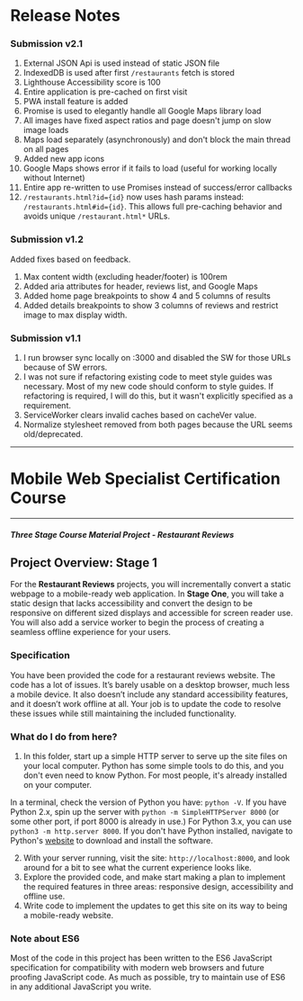 # Release Notes

### Submission v2.1
1. External JSON Api is used instead of static JSON file
1. IndexedDB is used after first `/restaurants` fetch is stored
1. Lighthouse Accessibility score is 100
1. Entire application is pre-cached on first visit
1. PWA install feature is added
1. Promise is used to elegantly handle all Google Maps library load
1. All images have fixed aspect ratios and page doesn't jump on slow image loads
1. Maps load separately (asynchronously) and don't block the main thread on all pages
1. Added new app icons
1. Google Maps shows error if it fails to load (useful for working locally without Internet)
1. Entire app re-written to use Promises instead of success/error callbacks
1. `/restaurants.html?id={id}` now uses hash params instead: `/restaurants.html#id={id}`.  This allows full pre-caching behavior and avoids unique `/restaurant.html*` URLs.

### Submission v1.2
Added fixes based on feedback.
1. Max content width (excluding header/footer) is 100rem
1. Added aria attributes for header, reviews list, and Google Maps
1. Added home page breakpoints to show 4 and 5 columns of results
1. Added details breakpoints to show 3 columns of reviews and restrict image to max display width.

### Submission v1.1
1. I run browser sync locally on :3000 and disabled the SW for those URLs because of SW errors.
1. I was not sure if refactoring existing code to meet style guides was necessary. Most of my new code should conform to style guides. If refactoring is required, I will do this, but it wasn't explicitly specified as a requirement.
1. ServiceWorker clears invalid caches based on cacheVer value.
1. Normalize stylesheet removed from both pages because the URL seems old/deprecated.



---
# Mobile Web Specialist Certification Course
---
#### _Three Stage Course Material Project - Restaurant Reviews_

## Project Overview: Stage 1

For the **Restaurant Reviews** projects, you will incrementally convert a static webpage to a mobile-ready web application. In **Stage One**, you will take a static design that lacks accessibility and convert the design to be responsive on different sized displays and accessible for screen reader use. You will also add a service worker to begin the process of creating a seamless offline experience for your users.

### Specification

You have been provided the code for a restaurant reviews website. The code has a lot of issues. It’s barely usable on a desktop browser, much less a mobile device. It also doesn’t include any standard accessibility features, and it doesn’t work offline at all. Your job is to update the code to resolve these issues while still maintaining the included functionality. 

### What do I do from here?

1. In this folder, start up a simple HTTP server to serve up the site files on your local computer. Python has some simple tools to do this, and you don't even need to know Python. For most people, it's already installed on your computer. 

In a terminal, check the version of Python you have: `python -V`. If you have Python 2.x, spin up the server with `python -m SimpleHTTPServer 8000` (or some other port, if port 8000 is already in use.) For Python 3.x, you can use `python3 -m http.server 8000`. If you don't have Python installed, navigate to Python's [website](https://www.python.org/) to download and install the software.

2. With your server running, visit the site: `http://localhost:8000`, and look around for a bit to see what the current experience looks like.
3. Explore the provided code, and make start making a plan to implement the required features in three areas: responsive design, accessibility and offline use.
4. Write code to implement the updates to get this site on its way to being a mobile-ready website.

### Note about ES6

Most of the code in this project has been written to the ES6 JavaScript specification for compatibility with modern web browsers and future proofing JavaScript code. As much as possible, try to maintain use of ES6 in any additional JavaScript you write. 



